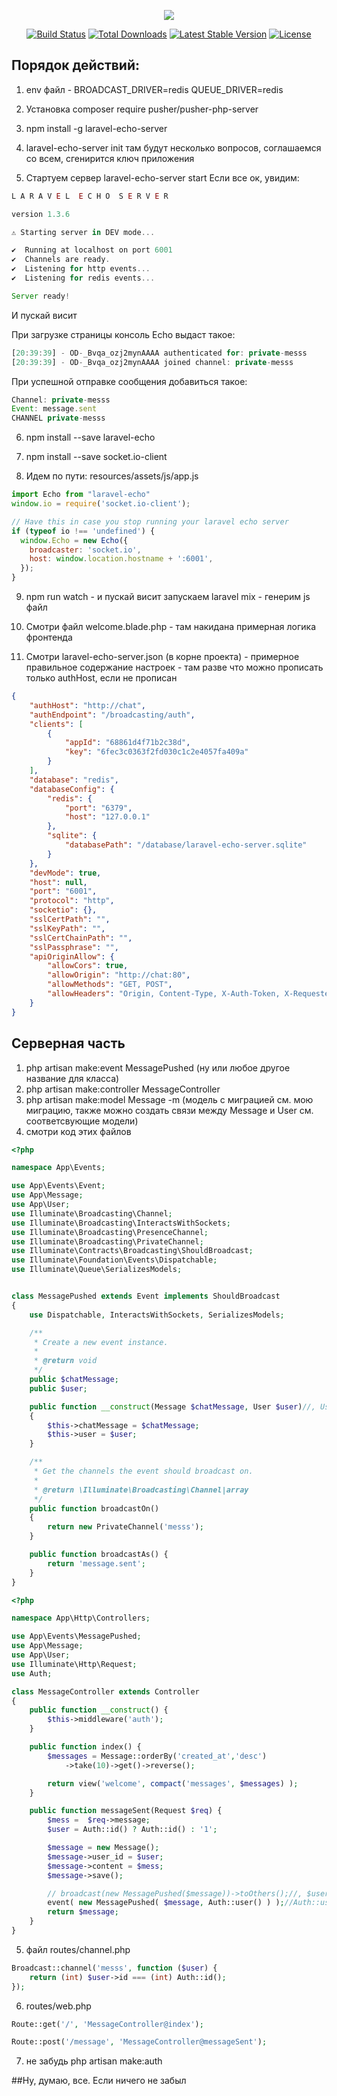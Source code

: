 <p align="center"><img src="https://laravel.com/assets/img/components/logo-laravel.svg"></p>

<p align="center">
<a href="https://travis-ci.org/laravel/framework"><img src="https://travis-ci.org/laravel/framework.svg" alt="Build Status"></a>
<a href="https://packagist.org/packages/laravel/framework"><img src="https://poser.pugx.org/laravel/framework/d/total.svg" alt="Total Downloads"></a>
<a href="https://packagist.org/packages/laravel/framework"><img src="https://poser.pugx.org/laravel/framework/v/stable.svg" alt="Latest Stable Version"></a>
<a href="https://packagist.org/packages/laravel/framework"><img src="https://poser.pugx.org/laravel/framework/license.svg" alt="License"></a>
</p>

## Порядок действий:

1. env файл - BROADCAST_DRIVER=redis QUEUE_DRIVER=redis
2. Установка composer require pusher/pusher-php-server
3. npm install -g laravel-echo-server
4. laravel-echo-server init 
там будут несколько вопросов, соглашаемся со всем, сгенирится ключ приложения

5. Стартуем сервер laravel-echo-server start
Если все ок, увидим:

```javascript
L A R A V E L  E C H O  S E R V E R

version 1.3.6

⚠ Starting server in DEV mode...

✔  Running at localhost on port 6001
✔  Channels are ready.
✔  Listening for http events...
✔  Listening for redis events...

Server ready!
```

И пускай висит

При загрузке страницы консоль Echo выдаст такое:

```javascript
[20:39:39] - OD-_Bvqa_ozj2mynAAAA authenticated for: private-messs
[20:39:39] - OD-_Bvqa_ozj2mynAAAA joined channel: private-messs
```
При успешной отправке сообщения добавиться такое:

```javascript
Channel: private-messs
Event: message.sent
CHANNEL private-messs
```


6. npm install --save laravel-echo
7. npm install --save socket.io-client

8. Идем по пути: resources/assets/js/app.js

```javascript
import Echo from "laravel-echo"
window.io = require('socket.io-client');

// Have this in case you stop running your laravel echo server
if (typeof io !== 'undefined') {
  window.Echo = new Echo({
    broadcaster: 'socket.io',
    host: window.location.hostname + ':6001',
  });
}
```

9. npm run watch - и пускай висит
запускаем laravel mix - генерим js файл

10. Смотри файл welcome.blade.php - там накидана примерная логика фронтенда

11. Смотри laravel-echo-server.json (в корне проекта) - примерное правильное содержание настроек - там разве что можно прописать только authHost, если не прописан

```json
{
	"authHost": "http://chat",
	"authEndpoint": "/broadcasting/auth",
	"clients": [
		{
			"appId": "68861d4f71b2c38d",
			"key": "6fec3c0363f2fd030c1c2e4057fa409a"
		}
	],
	"database": "redis",
	"databaseConfig": {
		"redis": {
			"port": "6379",
			"host": "127.0.0.1"
		},
		"sqlite": {
			"databasePath": "/database/laravel-echo-server.sqlite"
		}
	},
	"devMode": true,
	"host": null,
	"port": "6001",
	"protocol": "http",
	"socketio": {},
	"sslCertPath": "",
	"sslKeyPath": "",
	"sslCertChainPath": "",
	"sslPassphrase": "",
	"apiOriginAllow": {
		"allowCors": true,
		"allowOrigin": "http://chat:80",
		"allowMethods": "GET, POST",
		"allowHeaders": "Origin, Content-Type, X-Auth-Token, X-Requested-With, Accept, Authorization, X-CSRF-TOKEN, X-Socket-Id"
	}
}
```
## Серверная часть

1. php artisan make:event MessagePushed (ну или любое другое название для класса)
2. php artisan make:controller MessageController
3. php artisan make:model Message -m (модель с миграцией см. мою миграцию, также можно создать связи между Message и User см. соответсвующие модели)
4. смотри код этих файлов
```php
<?php

namespace App\Events;

use App\Events\Event;
use App\Message;
use App\User;
use Illuminate\Broadcasting\Channel;
use Illuminate\Broadcasting\InteractsWithSockets;
use Illuminate\Broadcasting\PresenceChannel;
use Illuminate\Broadcasting\PrivateChannel;
use Illuminate\Contracts\Broadcasting\ShouldBroadcast;
use Illuminate\Foundation\Events\Dispatchable;
use Illuminate\Queue\SerializesModels;


class MessagePushed extends Event implements ShouldBroadcast
{
    use Dispatchable, InteractsWithSockets, SerializesModels;

    /**
     * Create a new event instance.
     *
     * @return void
     */
    public $chatMessage;
    public $user;

    public function __construct(Message $chatMessage, User $user)//, User $user
    {
        $this->chatMessage = $chatMessage;
        $this->user = $user;
    }

    /**
     * Get the channels the event should broadcast on.
     *
     * @return \Illuminate\Broadcasting\Channel|array
     */
    public function broadcastOn()
    {
        return new PrivateChannel('messs');
    }

    public function broadcastAs() {
        return 'message.sent';
    }
}

```

```php
<?php

namespace App\Http\Controllers;

use App\Events\MessagePushed;
use App\Message;
use App\User;
use Illuminate\Http\Request;
use Auth;

class MessageController extends Controller
{
	public function __construct() {
		$this->middleware('auth');
	}

	public function index() {
		$messages = Message::orderBy('created_at','desc')
			->take(10)->get()->reverse();

		return view('welcome', compact('messages', $messages) );
	}

    public function messageSent(Request $req) {
    	$mess =  $req->message;
		$user = Auth::id() ? Auth::id() : '1';

	    $message = new Message();
	    $message->user_id = $user;
	    $message->content = $mess;
	    $message->save();

	    // broadcast(new MessagePushed($message))->toOthers();//, $user
	    event( new MessagePushed( $message, Auth::user() ) );//Auth::user()
	    return $message;
    }
}

```

5. файл routes/channel.php

```php
Broadcast::channel('messs', function ($user) {
    return (int) $user->id === (int) Auth::id();
});
```
6. routes/web.php

```php
Route::get('/', 'MessageController@index');

Route::post('/message', 'MessageController@messageSent');
```

7. не забудь php artisan make:auth

##Ну, думаю, все.
Если ничего не забыл